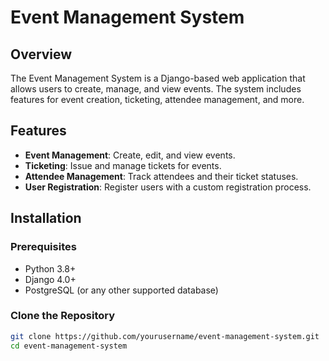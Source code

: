 # Event Management System

## Overview

The Event Management System is a Django-based web application that allows users to create, manage, and view events. The system includes features for event creation, ticketing, attendee management, and more.

## Features

- **Event Management**: Create, edit, and view events.
- **Ticketing**: Issue and manage tickets for events.
- **Attendee Management**: Track attendees and their ticket statuses.
- **User Registration**: Register users with a custom registration process.

## Installation

### Prerequisites

- Python 3.8+
- Django 4.0+
- PostgreSQL (or any other supported database)

### Clone the Repository

```bash
git clone https://github.com/yourusername/event-management-system.git
cd event-management-system
